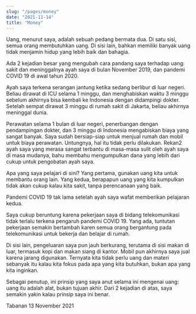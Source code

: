 ```yaml
---
slug: "/pages/money"
date: "2021-11-14"
title: "Money"
---
```


Uang, menurut saya, adalah sebuah pedang bermata dua. Di satu sisi, semua orang membutuhkan uang. Di sisi lain, bahkan memiliki banyak uang tidak menjamin hidup yang lebih baik dan bahagia.

Ada 2 kejadian besar yang mengubah cara pandang saya terhadap uang: sakit dan meninggalnya ayah saya di bulan November 2019, dan pandemi COVID 19 di awal tahun 2020.

Ayah saya terkena serangan jantung ketika sedang berlibur di luar negeri. Beliau dirawat di ICU selama 1 minggu, dan menghabiskan waktu 3 minggu sebelum akhirnya bisa kembali ke Indonesia dengan didampingi dokter. Setelah sempat dirawat 3 minggu di rumah sakit di Jakarta, beliau akhirnya meninggal dunia.

Perawatan selama 1 bulan di luar negeri, penerbangan dengan pendampingan dokter,  dan 3 minggu di Indonesia mengabiskan biaya yang sangat banyak. Saya sudah bersiap-siap untuk menjual rumah dan mobil untuk biaya perawatan. Untungnya, hal itu tidak perlu dilakukan. Rekan2 ayah saya yang merasa sangat terbantu di masa-masa sulit oleh ayah saya di masa mudanya, bahu membahu mengumpulkan dana yang lebih dari cukup untuk pengobatan ayah saya.

Apa yang saya pelajari di sini? Yang pertama, gunakan uang kita untuk membantu orang lain. Yang kedua, berapapun uang yang kita kumpulkan tidak akan cukup kalau kita sakit, tanpa perencanaan yang baik.

Pandemi COVID 19 tak lama setelah ayah saya wafat memberikan pelajaran kedua.

Saya cukup beruntung karena pekerjaan saya di bidang telekomunikasi tidak terlalu terkena pengaruh pandemi COVID 19. Yang ada, tuntutan pekerjaan semakin bertambah karen semua orang bergantung pada telekomunikasi untuk bekerja dan belajar di rumah.

Di sisi lain, pengeluaran saya pun jauh berkurang, terutama di sisi makan di luar, termasuk kopi dan makan siang di kantor. Mobil pun akhirnya saya jual karena jarang digunakan. Ternyata kita tidak perlu uang dan materi sebanyak itu kalau kita fokus pada apa yang kita butuhkan, bukan apa yang kita inginkan.

Sebagai penutup, ini prinsip yang saya anut selama ini mengenai uang: uang itu adalah alat, bukan tujuan akhir. Dari 2 kejadian di atas, saya semakin yakin kalau prinsip saya ini benar.

Tabanan 13 November 2021
